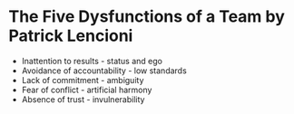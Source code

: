 # The Five Dysfunctions of a Team by Patrick Lencioni

* Inattention to results - status and ego
* Avoidance of accountability - low standards
* Lack of commitment - ambiguity
* Fear of conflict - artificial harmony
* Absence of trust - invulnerability



